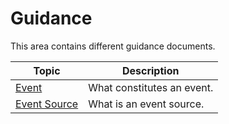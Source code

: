 # Guidance

This area contains different guidance documents.

| Topic | Description |
| ------- | ----------- |
| [Event](./event.md) | What constitutes an event. |
| [Event Source](./event-source.md) | What is an event source. |
